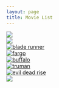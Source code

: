 ```yaml
---
layout: page
title: Movie List
---
```

<div class="movie_row">
   <div class="movie_tile">
      <a href="https://www.imdb.com/title/tt19623240/">
         <img src="https://m.media-amazon.com/images/M/MV5BNGMwNjBlM2MtYzFlNi00ZDgwLTkwN2QtMjgzOWVjMWQ4NzAzXkEyXkFqcGdeQXVyNDA1NDA2NTk@._V1_QL75_UY562_CR30,0,380,562_.jpg"/>
      </a>
   </div>
   <div class="movie_tile">
      <a href="https://www.imdb.com/title/tt1856101/">
         <img src="https://m.media-amazon.com/images/M/MV5BNzA1Njg4NzYxOV5BMl5BanBnXkFtZTgwODk5NjU3MzI@._V1_QL75_UX380_CR0,0,380,562_.jpg"/>
      </a>
   </div>
   <div class="movie_tile">
      <a href="https://www.imdb.com/title/tt0083658/?ref_=nv_sr_srsg_3_tt_8_nm_0_q_blade%2520runner">
         <img src="https://m.media-amazon.com/images/M/MV5BNzQzMzJhZTEtOWM4NS00MTdhLTg0YjgtMjM4MDRkZjUwZDBlXkEyXkFqcGdeQXVyNjU0OTQ0OTY@._V1_QL75_UX380_CR0,2,380,562_.jpg" alt="blade runner"/>
      </a>
   </div>
</div>
<div class="movie_row">
   <div class="movie_tile">
      <a href="https://www.imdb.com/title/tt0116282/?ref_=nv_sr_srsg_3_tt_5_nm_3_q_fargo">
         <img src="https://m.media-amazon.com/images/M/MV5BNDJiZDgyZjctYmRjMS00ZjdkLTkwMTEtNGU1NDg3NDQ0Yzk1XkEyXkFqcGdeQXVyNzkwMjQ5NzM@._V1_QL75_UY562_CR1,0,380,562_.jpg" alt="fargo"/>
      </a>
   </div>
   <div class="movie_tile">
      <a href="https://www.imdb.com/title/tt0118789/?ref_=nv_sr_srsg_0_tt_8_nm_0_q_buffalo">
         <img src="https://m.media-amazon.com/images/M/MV5BN2UyZjhlMjYtNzdkMi00ZTQ1LTg4ZjUtZDI2ZDU4Yjk3ZmRmXkEyXkFqcGdeQXVyMTUzMDUzNTI3._V1_.jpg" alt="buffalo"/>
      </a>
   </div>
   <div class="movie_tile">
      <a href="https://www.imdb.com/title/tt0120382/?ref_=nv_sr_srsg_1_tt_3_nm_5_q_truma">
         <img src="https://m.media-amazon.com/images/M/MV5BMDIzODcyY2EtMmY2MC00ZWVlLTgwMzAtMjQwOWUyNmJjNTYyXkEyXkFqcGdeQXVyNDk3NzU2MTQ@._V1_.jpg" alt="truman"/>
      </a>
   </div>
</div>
<div class="movie_row">
   <div class="movie_tile">
      <a href="https://www.imdb.com/title/tt13345606/">
         <img src="https://m.media-amazon.com/images/M/MV5BMmZiN2VmMjktZDE5OC00ZWRmLWFlMmEtYWViMTY4NjM3ZmNkXkEyXkFqcGdeQXVyMTI2MTc2ODM3._V1_QL75_UX380_CR0,0,380,562_.jpg" alt="evil dead rise"/>
      </a>
   </div>
   <div class="movie_tile">
      <a href="https://www.imdb.com/title/tt0446029/">
         <img src="https://m.media-amazon.com/images/M/MV5BNWI5ODc4MTAtN2U2NC00ZDk3LWE3NjAtNjIyODE2YTlhYjYwXkEyXkFqcGdeQXVyOTA3ODI3NDA@._V1_QL75_UY562_CR10,0,380,562_.jpg"/>
      </a>
   </div>
</div>